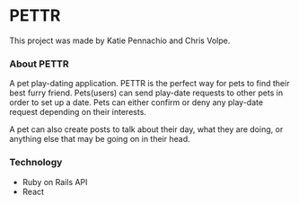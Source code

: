 <h1>PETTR</h1>

This project was made by Katie Pennachio and Chris Volpe.

<h3>About PETTR</h3>

<p>A pet play-dating application. PETTR is the perfect way for pets to find their best furry friend. Pets(users) can send play-date requests to other pets in order to set up a date. Pets can either confirm or deny any play-date request depending on their interests.
</p>

<p>A pet can also create posts to talk about their day, what they are doing, or anything else that may be going on in their head.
</p>

<h3>Technology</h3>
<ul>
<li>Ruby on Rails API</li>
<li>React</li>
</ul>
